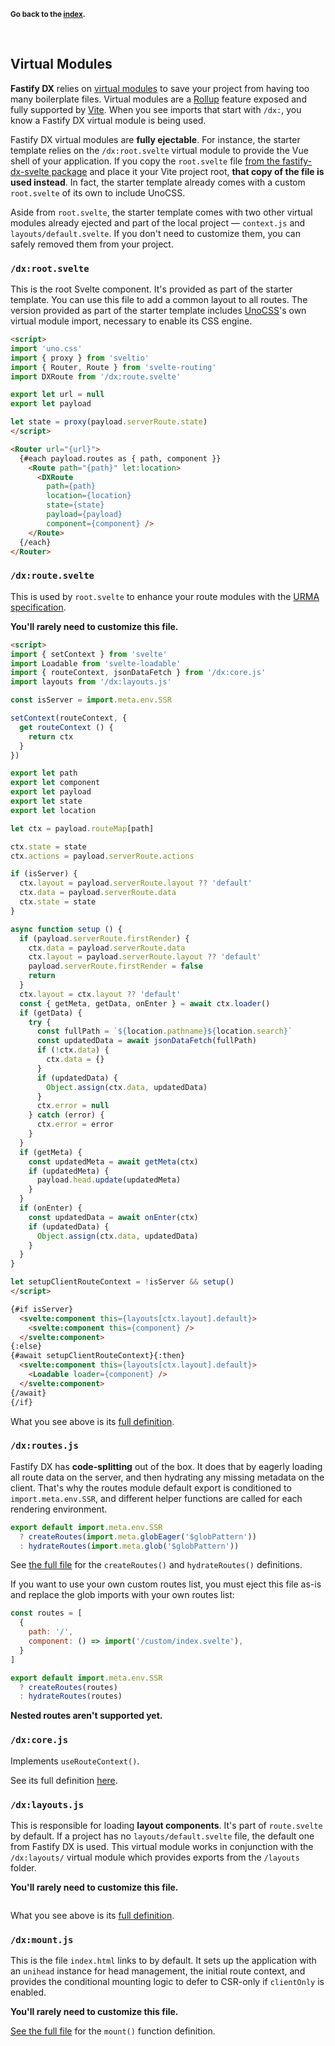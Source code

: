 
<sub>**Go back to the [index](https://github.com/fastify/fastify-dx/blob/main/packages/fastify-dx-svelte/README.md).**</sub>

<br>

## Virtual Modules

**Fastify DX** relies on [virtual modules](https://github.com/rollup/plugins/tree/master/packages/virtual) to save your project from having too many boilerplate files. Virtual modules are a [Rollup](https://rollupjs.org/guide/en/) feature exposed and fully supported by [Vite](https://vitejs.dev/). When you see imports that start with `/dx:`, you know a Fastify DX virtual module is being used.

Fastify DX virtual modules are **fully ejectable**. For instance, the starter template relies on the `/dx:root.svelte` virtual module to provide the Vue shell of your application. If you copy the `root.svelte` file [from the fastify-dx-svelte package](https://github.com/fastify/fastify-dx/blob/main/packages/fastify-dx-svelte/virtual/root.svelte) and place it your Vite project root, **that copy of the file is used instead**. In fact, the starter template already comes with a custom `root.svelte` of its own to include UnoCSS.

Aside from `root.svelte`, the starter template comes with two other virtual modules already ejected and part of the local project — `context.js` and `layouts/default.svelte`. If you don't need to customize them, you can safely removed them from your project.

### `/dx:root.svelte`

This is the root Svelte component. It's provided as part of the starter template. You can use this file to add a common layout to all routes. The version provided as part of the starter template includes [UnoCSS](https://github.com/unocss/unocss)'s own virtual module import, necessary to enable its CSS engine.

```html
<script>
import 'uno.css'
import { proxy } from 'sveltio'
import { Router, Route } from 'svelte-routing'
import DXRoute from '/dx:route.svelte'

export let url = null
export let payload

let state = proxy(payload.serverRoute.state)
</script>

<Router url="{url}">
  {#each payload.routes as { path, component }}
    <Route path="{path}" let:location>
      <DXRoute 
        path={path}
        location={location}
        state={state}
        payload={payload}
        component={component} />
    </Route>
  {/each}
</Router>
```

### `/dx:route.svelte`

This is used by `root.svelte` to enhance your route modules with the [URMA specification](https://github.com/fastify/fastify-dx/blob/main/URMA.md).

<b>You'll rarely need to customize this file.</b>

```html
<script>
import { setContext } from 'svelte'
import Loadable from 'svelte-loadable'
import { routeContext, jsonDataFetch } from '/dx:core.js'
import layouts from '/dx:layouts.js'

const isServer = import.meta.env.SSR

setContext(routeContext, {
  get routeContext () {
    return ctx
  }
})

export let path
export let component
export let payload
export let state
export let location

let ctx = payload.routeMap[path]

ctx.state = state
ctx.actions = payload.serverRoute.actions  

if (isServer) {
  ctx.layout = payload.serverRoute.layout ?? 'default'
  ctx.data = payload.serverRoute.data
  ctx.state = state
}

async function setup () {
  if (payload.serverRoute.firstRender) {
    ctx.data = payload.serverRoute.data
    ctx.layout = payload.serverRoute.layout ?? 'default'
    payload.serverRoute.firstRender = false
    return
  }
  ctx.layout = ctx.layout ?? 'default'
  const { getMeta, getData, onEnter } = await ctx.loader()
  if (getData) {
    try {
      const fullPath = `${location.pathname}${location.search}`
      const updatedData = await jsonDataFetch(fullPath)
      if (!ctx.data) {
        ctx.data = {}
      }
      if (updatedData) {
        Object.assign(ctx.data, updatedData)
      }
      ctx.error = null
    } catch (error) {
      ctx.error = error
    }
  }
  if (getMeta) {
    const updatedMeta = await getMeta(ctx)
    if (updatedMeta) {
      payload.head.update(updatedMeta)
    }
  }
  if (onEnter) {
    const updatedData = await onEnter(ctx)
    if (updatedData) {
      Object.assign(ctx.data, updatedData)
    }
  }
}

let setupClientRouteContext = !isServer && setup()
</script>

{#if isServer}
  <svelte:component this={layouts[ctx.layout].default}>
    <svelte:component this={component} />
  </svelte:component>
{:else}
{#await setupClientRouteContext}{:then}
  <svelte:component this={layouts[ctx.layout].default}>
    <Loadable loader={component} />
  </svelte:component>
{/await}
{/if}
```

What you see above is its [full definition](https://github.com/fastify/fastify-dx/blob/main/packages/fastify-dx-svelte/virtual/route.svelte).


### `/dx:routes.js`

Fastify DX has **code-splitting** out of the box. It does that by eagerly loading all route data on the server, and then hydrating any missing metadata on the client. That's why the routes module default export is conditioned to `import.meta.env.SSR`, and different helper functions are called for each rendering environment.

```js
export default import.meta.env.SSR
  ? createRoutes(import.meta.globEager('$globPattern'))
  : hydrateRoutes(import.meta.glob('$globPattern'))
```

See [the full file](https://github.com/fastify/fastify-dx/blob/main/packages/fastify-dx-svelte/virtual/routes.js) for the `createRoutes()` and `hydrateRoutes()` definitions. 

If you want to use your own custom routes list, you must eject this file as-is and replace the glob imports with your own routes list:

```js
const routes = [
  { 
    path: '/', 
    component: () => import('/custom/index.svelte'),
  }
]

export default import.meta.env.SSR
  ? createRoutes(routes)
  : hydrateRoutes(routes)
````

**Nested routes aren't supported yet.**


### `/dx:core.js`

Implements `useRouteContext()`.

See its full definition [here](https://github.com/fastify/fastify-dx/blob/main/packages/fastify-dx-svelte/virtual/core.js).

### `/dx:layouts.js`

This is responsible for loading **layout components**. It's part of `route.svelte` by default. If a project has no `layouts/default.svelte` file, the default one from Fastify DX is used. This virtual module works in conjunction with the `/dx:layouts/` virtual module which provides exports from the `/layouts` folder.

<b>You'll rarely need to customize this file.</b>

```html

```

What you see above is its [full definition](https://github.com/fastify/fastify-dx/blob/main/packages/fastify-dx-svelte/virtual/layout.svelte).

### `/dx:mount.js`

This is the file `index.html` links to by default. It sets up the application with an `unihead` instance for head management, the initial route context, and provides the conditional mounting logic to defer to CSR-only if `clientOnly` is enabled.

<b>You'll rarely need to customize this file.</b>

[See the full file](https://github.com/fastify/fastify-dx/blob/main/packages/fastify-dx-svelte/virtual/mount.js) for the `mount()` function definition.
